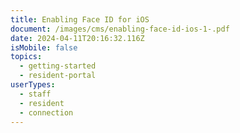 ```yaml
---
title: Enabling Face ID for iOS
document: /images/cms/enabling-face-id-ios-1-.pdf
date: 2024-04-11T20:16:32.116Z
isMobile: false
topics:
  - getting-started
  - resident-portal
userTypes:
  - staff
  - resident
  - connection
---
```

